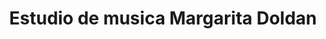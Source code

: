 ---
title: "Estudio de musica Margarita Doldan"
url: /ciudad-autonoma-de-buenos-aires/estudio-de-musica-margarita-doldan/
shop: música
---